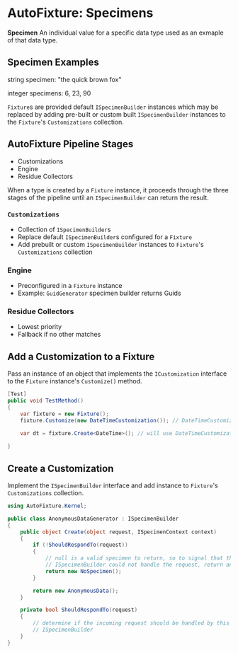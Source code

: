 # AutoFixture: Specimens

**Specimen** An individual value for a specific data type used as an exmaple of that data type.

## Specimen Examples

string specimen: "the quick brown fox"

integer specimens: 6, 23, 90

`Fixture`s are provided default `ISpecimenBuilder` instances which may be replaced by adding pre-built or custom built `ISpecimenBuilder` instances to the `Fixture`'s `Customizations` collection.

## AutoFixture Pipeline Stages
* Customizations
* Engine
* Residue Collectors

When a type is created by a `Fixture` instance, it proceeds through the three stages of the pipeline until an `ISpecimenBuilder` can return the result.

### `Customizations`
* Collection of `ISpecimenBuilder`s
* Replace default `ISpecimenBuilder`s configured for a `Fixture`
* Add prebuilt or custom `ISpecimenBuilder` instances to `Fixture`'s `Customizations` collection

### Engine
* Preconfigured in a `Fixture` instance
* Example: `GuidGenerator` specimen builder returns Guids

### Residue Collectors
* Lowest priority
* Fallback if no other matches

## Add a Customization to a Fixture
Pass an instance of an object that implements the `ICustomization` interface to the `Fixture` instance's `Customize()` method.
```csharp
[Test]
public void TestMethod()
{
    var fixture = new Fixture();
    fixture.Customize(new DateTimeCustomization()); // DateTimeCustomization : ICustomization

    var dt = fixture.Create<DateTime>(); // will use DateTimeCustomization to generate DateTime
    
}
```

## Create a Customization
Implement the `ISpecimenBuilder` interface and add instance to `Fixture`'s `Customizations` collection.
```csharp
using AutoFixture.Kernel;

public class AnonymousDataGenerator : ISpecimenBuilder
{
    public object Create(object request, ISpecimenContext context)
    {
        if (!ShouldRespondTo(request))
        {
            // null is a valid specimen to return, so to signal that this
            // ISpecimenBuilder could not handle the request, return an instance ;// of NoSpecimen
            return new NoSpecimen();
        }

        return new AnonymousData();
    }

    private bool ShouldRespondTo(request)
    {
        // determine if the incoming request should be handled by this
        // ISpecimenBuilder
    }
}
```